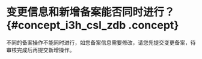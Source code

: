 # 变更信息和新增备案能否同时进行？ {#concept_i3h_csl_zdb .concept}

不同的备案操作不能同时进行，如您备案信息需要修改，请您先提交变更备案，待审核完成后再提交新增操作。

